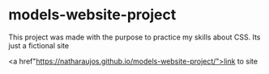# models-website-project
This project was made with the purpose to practice my skills about CSS. Its just a fictional site

<a href"https://natharaujos.github.io/models-website-project/">link to site</a>
